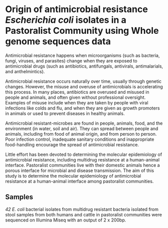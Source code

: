 # Origin of antimicrobial resistance _Escherichia coli_ isolates in a Pastoralist Community using Whole genome sequences data

Antimicrobial resistance happens when microorganisms (such as bacteria, fungi, viruses, and parasites) change when they are exposed to antimicrobial drugs (such as antibiotics, antifungals, antivirals, antimalarials, and anthelmintics).

Antimicrobial resistance occurs naturally over time, usually through genetic changes. However, the misuse and overuse of antimicrobials is accelerating this process. In many places, antibiotics are overused and misused in people and animals, and often given without professional oversight. Examples of misuse include when they are taken by people with viral infections like colds and flu, and when they are given as growth promoters in animals or used to prevent diseases in healthy animals.

Antimicrobial resistant-microbes are found in people, animals, food, and the environment (in water, soil and air). They can spread between people and animals, including from food of animal origin, and from person to person. Poor infection control, inadequate sanitary conditions and inappropriate food-handling encourage the spread of antimicrobial resistance.

Little effort has been devoted to determining the molecular epidemiology of antimicrobial resistance, including multidrug resistance at a human-animal interface. Pastoralist communities live with their domestic animals hence a porous interface for microbial and disease transmission. The aim of this study is to determine the molecular epidemiology of antimicrobial resistance at a human-animal interface among pastoralist communities.

## **Samples**

_42 E. coli_ bacterial isolates from multidrug resistant bacteria isolated from stool samples from both humans and cattle in pastoralist communities were sequenced on Illumina Miseq with an output of 2 x 200bp.
